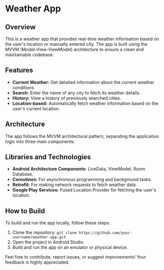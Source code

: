 # Weather App

## Overview
This is a weather app that provides real-time weather information based on the user's location or manually entered city. The app is built using the MVVM (Model-View-ViewModel) architecture to ensure a clean and maintainable codebase.

## Features
- **Current Weather:** Get detailed information about the current weather conditions.
- **Search:** Enter the name of any city to fetch its weather details.
- **History:** View a history of previously searched cities.
- **Location-based:** Automatically fetch weather information based on the user's current location.

## Architecture
The app follows the MVVM architectural pattern, separating the application logic into three main components:

## Libraries and Technologies
- **Android Architecture Components:** LiveData, ViewModel, Room Database.
- **Coroutines:** For asynchronous programming and background tasks.
- **Retrofit:** For making network requests to fetch weather data.
- **Google Play Services:** Fused Location Provider for fetching the user's location.

## How to Build
To build and run the app locally, follow these steps:
1. Clone the repository: `git clone https://github.com/your-username/weather-app.git`
2. Open the project in Android Studio.
3. Build and run the app on an emulator or physical device.

Feel free to contribute, report issues, or suggest improvements! Your feedback is highly appreciated.
